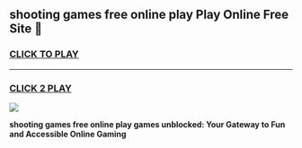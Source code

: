 
## shooting games free online play Play Online Free Site 👋
<h3>
<a href="https://download.freeplayer.one?title=shooting_games_free_online_play&ref=21F">CLICK TO PLAY</a></h3>
<hr>

<h3>
<a href="https://download.freeplayer.one?title=shooting_games_free_online_play&ref=21F">CLICK 2 PLAY</a>
  
</h3>

<a href="https://download.freeplayer.one?title=shooting_games_free_online_play&ref=21F"><img src="https://cdnb.artstation.com/p/assets/images/images/032/539/853/original/anto-thomas-button-gif.gif"></a>


**shooting games free online play games unblocked: Your Gateway to Fun and Accessible Online Gaming**
